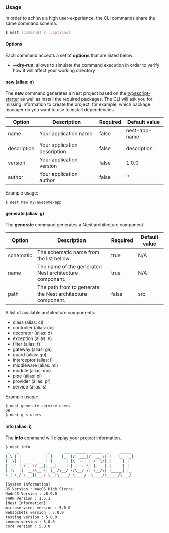 ### Usage

In order to achieve a high user-experience, the CLI commands share the same command schema.

```bash
$ nest [command] [...options]
```

#### Options

Each command accepts a set of **options** that are listed below:

- **\--dry-run**: allows to simulate the command execution in order to verify how it will affect your working directory

#### new (alias: n)

The **new** command generates a Nest project based on the [typescript-starter](https://github.com/nestjs/typescript-starter) as well as install the required packages. The CLI will ask you for missing information to create the project, for example, which package manager do you want to use to install dependencies.

| Option      | Description                  | Required | Default value |
| ----------- | ---------------------------- | -------- | ------------- |
| name        | Your application name        | false    | nest-app-name |
| description | Your application description | false    | description   |
| version     | Your application version     | false    | 1.0.0         |
| author      | Your application author      | false    | ''            |

Example usage:

```bash
$ nest new my-awesome-app
```

#### generate (alias: g)

The **generate** command generates a Nest architecture component.

| Option    | Description                                                | Required | Default value |
| --------- | ---------------------------------------------------------- | -------- | ------------- |
| schematic | The schematic name from the list bellow.                   | true     | N/A           |
| name      | The name of the generated Nest architecture component.     | true     | N/A           |
| path      | The path from to generate the Nest architecture component. | false    | src           |

A list of available architecture components:

- class (alias: cl)
- controller (alias: co)
- decorator (alias: d)
- exception (alias: e)
- filter (alias: f)
- gateway (alias: ga)
- guard (alias: gu)
- interceptor (alias: i)
- middleware (alias: mi)
- module (alias: mo)
- pipe (alias: pi)
- provider (alias: pr)
- service (alias: s)

Example usage:

```bash
$ nest generate service users
OR
$ nest g s users
```

#### info (alias: i)

The **info** command will display your project information.

```bash
$ nest info
 _   _             _      ___  _____  _____  _     _____
| \ | |           | |    |_  |/  ___|/  __ \| |   |_   _|
|  \| |  ___  ___ | |_     | |\ `--. | /  \/| |     | |
| . ` | / _ \/ __|| __|    | | `--. \| |    | |     | |
| |\  ||  __/\__ \| |_ /\__/ //\__/ /| \__/\| |_____| |_
\_| \_/ \___||___/ \__|\____/ \____/  \____/\_____/\___/

[System Information]
OS Version : macOS High Sierra
NodeJS Version : v8.9.0
YARN Version : 1.5.1
[Nest Information]
microservices version : 5.0.0
websockets version : 5.0.0
testing version : 5.0.0
common version : 5.0.0
core version : 5.0.0
```
